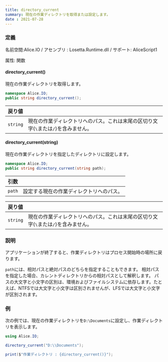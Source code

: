 ```yaml
---
title: directory_current
summary: 現在の作業ディレクトリを取得または設定します。
date : 2021-07-28
---
```


### 定義
名前空間:Alice.IO / アセンブリ : Losetta.Runtime.dll / サポート: AliceScript1

属性: 関数

#### directory_current()

現在の作業ディレクトリを取得します。

```cs title="AliceScript"
namespace Alice.IO;
public string directory_current();
```

|戻り値| |
|---|---|
|`string`|現在の作業ディレクトリへのパス。これは末尾の区切り文字(`\`または`/`)を含みません。|

#### directory_current(string)

現在の作業ディレクトリを指定したディレクトリに設定します。

```cs title="AliceScript"
namespace Alice.IO;
public string directory_current(string path);
```

|引数| |
|-|-|
|`path`|設定する現在の作業ディレクトリへのパス。|

|戻り値| |
|---|---|
|`string`|現在の作業ディレクトリへのパス。これは末尾の区切り文字(`\`または`/`)を含みません。|
### 説明
アプリケーションが終了すると、作業ディレクトリはプロセス開始時の場所に戻ります。

`path`には、相対パスと絶対パスのどちらを指定することもできます。
相対パスを指定した場合、カレントディレクトリからの相対パスとして解釈します。
パスの大文字と小文字の区別は、環境およびファイルシステムに依存します。たとえば、NTFSでは大文字と小文字は区別されませんが、LFSでは大文字と小文字が区別されます。

### 例
次の例では、現在の作業ディレクトリを`D:\Documents`に設定し、作業ディレクトリを表示します。

```cs title="AliceScript"
using Alice.IO;

directory_current("D:\\Documents");

print($"作業ディレクトリ : {directory_current()}");
```